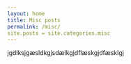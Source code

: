 ```yaml
---
layout: home
title: Misc posts
permalink: /misc/
site.posts = site.categories.misc
---
```


jgdlksjgæsldkgjsdælkgjdflæskgjdfæsklgj
